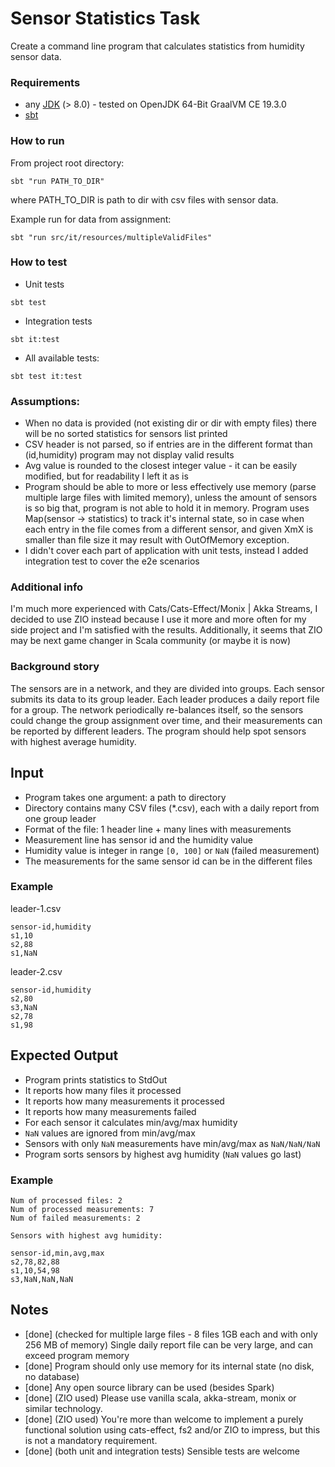 # Sensor Statistics Task

Create a command line program that calculates statistics from humidity sensor data.

### Requirements

 * any [JDK](https://github.com/graalvm/graalvm-ce-builds/releases/tag/vm-20.1.0) (> 8.0) - tested on OpenJDK 64-Bit GraalVM CE 19.3.0 
 * [sbt](https://www.scala-sbt.org/download.html)
 
### How to run
From project root directory:

```
sbt "run PATH_TO_DIR"
```
where PATH_TO_DIR is path to dir with csv files with sensor data.

Example run for data from assignment:
```
sbt "run src/it/resources/multipleValidFiles"
```

### How to test

* Unit tests
```
sbt test
```
* Integration tests
```
sbt it:test
```
* All available tests:
```
sbt test it:test
```

### Assumptions:

- When no data is provided (not existing dir or dir with empty files) there will be no sorted statistics for sensors list printed 
- CSV header is not parsed, so if entries are in the different format than (id,humidity) program may not display valid results
- Avg value is rounded to the closest integer value - it can be easily modified, but for readability I left it as is
- Program should be able to more or less effectively use memory (parse multiple large files with limited memory), unless the amount of sensors 
is so big that, program is not able to hold it in memory. Program uses Map(sensor -> statistics) to track it's internal state, so in case
when each entry in the file comes from a different sensor, and given XmX is smaller than file size it may result with OutOfMemory exception. 
- I didn't cover each part of application with unit tests, instead I added integration test to cover the e2e scenarios

### Additional info
I'm much more experienced with Cats/Cats-Effect/Monix | Akka Streams, I decided to use ZIO instead because I use it more and more often
for my side project and I'm satisfied with the results. Additionally, it seems that ZIO may be next game changer in Scala community (or maybe it is now)

### Background story

The sensors are in a network, and they are divided into groups. Each sensor submits its data to its group leader.
Each leader produces a daily report file for a group. The network periodically re-balances itself, so the sensors could
change the group assignment over time, and their measurements can be reported by different leaders. The program should
help spot sensors with highest average humidity.

## Input

- Program takes one argument: a path to directory
- Directory contains many CSV files (*.csv), each with a daily report from one group leader
- Format of the file: 1 header line + many lines with measurements
- Measurement line has sensor id and the humidity value
- Humidity value is integer in range `[0, 100]` or `NaN` (failed measurement)
- The measurements for the same sensor id can be in the different files

### Example

leader-1.csv
```
sensor-id,humidity
s1,10
s2,88
s1,NaN
```

leader-2.csv
```
sensor-id,humidity
s2,80
s3,NaN
s2,78
s1,98
```

## Expected Output

- Program prints statistics to StdOut
- It reports how many files it processed
- It reports how many measurements it processed
- It reports how many measurements failed
- For each sensor it calculates min/avg/max humidity
- `NaN` values are ignored from min/avg/max
- Sensors with only `NaN` measurements have min/avg/max as `NaN/NaN/NaN`
- Program sorts sensors by highest avg humidity (`NaN` values go last)

### Example

```
Num of processed files: 2
Num of processed measurements: 7
Num of failed measurements: 2

Sensors with highest avg humidity:

sensor-id,min,avg,max
s2,78,82,88
s1,10,54,98
s3,NaN,NaN,NaN
```

## Notes

- [done] (checked for multiple large files - 8 files 1GB each and with only 256 MB of memory) Single daily report file can be very large, and can exceed program memory
- [done] Program should only use memory for its internal state (no disk, no database)
- [done] Any open source library can be used (besides Spark) 
- [done] (ZIO used) Please use vanilla scala, akka-stream, monix or similar technology. 
- [done] (ZIO used) You're more than welcome to implement a purely functional solution using cats-effect, fs2 and/or ZIO to impress, 
  but this is not a mandatory requirement. 
- [done] (both unit and integration tests) Sensible tests are welcome

